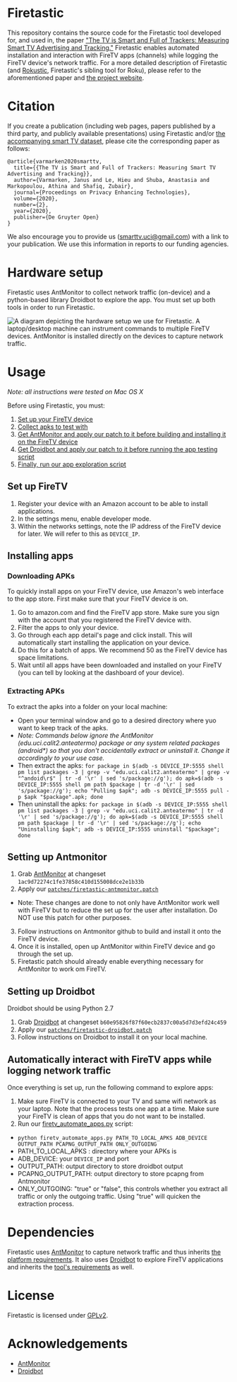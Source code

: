# Firetastic
This repository contains the source code for the Firetastic tool developed for, and used in, the paper ["The TV is Smart and Full of Trackers: Measuring Smart TV Advertising and Tracking."](https://petsymposium.org/2020/files/papers/issue2/popets-2020-0021.pdf) Firetastic enables automated installation and interaction with FireTV apps (channels) while logging the FireTV device's network traffic. For a more detailed description of Firetastic (and [Rokustic](https://github.com/UCI-Networking-Group/rokustic), Firetastic's sibling tool for Roku), please refer to the aforementioned paper and [the project website](https://athinagroup.eng.uci.edu/projects/smarttv/).

# Citation
If you create a publication (including web pages, papers published by a third party, and publicly available presentations) using Firetastic and/or [the accompanying smart TV dataset](https://athinagroup.eng.uci.edu/projects/smarttv/data/), please cite the corresponding paper as follows:
```
@article{varmarken2020smarttv,
  title={{The TV is Smart and Full of Trackers: Measuring Smart TV Advertising and Tracking}},
  author={Varmarken, Janus and Le, Hieu and Shuba, Anastasia and Markopoulou, Athina and Shafiq, Zubair},
  journal={Proceedings on Privacy Enhancing Technologies},
  volume={2020},
  number={2},
  year={2020},
  publisher={De Gruyter Open}
}
```
We also encourage you to provide us (smarttv.uci@gmail.com) with a link to your publication. We use this information in reports to our funding agencies.

# Hardware setup
Firetastic uses AntMonitor to collect network traffic (on-device) and a python-based library Droidbot to explore the app. You must set up both tools in order to run Firetastic.

![A diagram depicting the hardware setup we use for Firetastic. A laptop/desktop machine can instrument commands to multiple FireTV devices. AntMonitor is installed directly on the devices to capture network traffic.](../master/images/firetv-diagram.png "Firetastic hardware setup")

# Usage
*Note: all instructions were tested on Mac OS X*

Before using Firetastic, you must:
1. [Set up your FireTV device](#set-up-firetv)
2. [Collect apks to test with](#installing-apps)
3. [Get AntMonitor and apply our patch to it before building and installing it on the FireTV device](#setting-up-antmonitor)
4. [Get Droidbot and apply our patch to it before running the app testing script](#setting-up-droidbot)
5. [Finally, run our app exploration script](#automatically-interact-with-firetv-apps-while-logging-network-traffic)

## Set up FireTV
1. Register your device with an Amazon account to be able to install applications.
2. In the settings menu, enable developer mode.
3. Within the networks settings, note the IP address of the FireTV device for later. We will refer to this as `DEVICE_IP`.

## Installing apps

### Downloading APKs
To quickly install apps on your FireTV device, use Amazon's web interface to the app store. First make sure that your FireTV device is on.

1. Go to amazon.com and find the FireTV app store. Make sure you sign with the account that you registered the FireTV device with. 
2. Filter the apps to only your device.
3. Go through each app detail's page and click install. This will automatically start installing the application on your device.
4. Do this for a batch of apps. We recommend 50 as the FireTV device has space limitations.
5. Wait until all apps have been downloaded and installed on your FireTV (you can tell by looking at the dashboard of your device).

### Extracting APKs
To extract the apks into a folder on your local machine:
- Open your terminal window and go to a desired directory where yuo want to keep track of the apks. 
- *Note: Commands below ignore the AntMonitor (edu.uci.calit2.anteatermo) package or any system related packages (android\*) so that you don't accidentally extract or uninstall it. Change it accordingly to your use case.*
- Then extract the apks: `for package in $(adb -s DEVICE_IP:5555 shell pm list packages -3 | grep -v "edu.uci.calit2.anteatermo" | grep -v "^andoid\r$" | tr -d '\r' | sed 's/package://g'); do apk=$(adb -s DEVICE_IP:5555 shell pm path $package | tr -d '\r' | sed 's/package://g'); echo "Pulling $apk"; adb -s DEVICE_IP:5555 pull -p $apk "$package".apk; done` 
- Then uninstall the apks: `for package in $(adb -s DEVICE_IP:5555 shell pm list packages -3 | grep -v "edu.uci.calit2.anteatermo" | tr -d '\r' | sed 's/package://g'); do apk=$(adb -s DEVICE_IP:5555 shell pm path $package | tr -d '\r' | sed 's/package://g'); echo "Uninstalling $apk"; adb -s DEVICE_IP:5555 uninstall "$package"; done`

## Setting up Antmonitor
1. Grab [AntMonitor](https://github.com/UCI-Networking-Group/AntMonitor) at changeset `1ac9d72274c1fe37858c410d155008dce2e1b33b`
2. Apply our [`patches/firetastic-antmonitor.patch`](../master/patches/firetastic-antmonitor.patch)
  - Note: These changes are done to not only have AntMonitor work well with FireTV but to reduce the set up for the user after installation. Do NOT use this patch for other purposes.
3. Follow instructions on Antmonitor github to build and install it onto the FireTV device.
4. Once it is installed, open up AntMonitor within FireTV device and go through the set up.
5. Firetastic patch should already enable everything necessary for AntMonitor to work om FireTV.

## Setting up Droidbot
Droidbot should be using Python 2.7

1. Grab [Droidbot](https://github.com/honeynet/droidbot) at changeset `b60e95826f87f60ecb2837c00a5d7d3efd24c459`
2. Apply our [`patches/firetastic-droidbot.patch`](../master/patches/firetastic-droidbot.patch)
3. Follow instructions on Droidbot to install it on your local machine.

## Automatically interact with FireTV apps while logging network traffic
Once everything is set up, run the following command to explore apps:
1. Make sure FireTV is connected to your TV and same wifi network as your laptop. Note that the process tests one app at a time. Make sure your FireTV is clean of apps that you do not want to be installed.
2. Run our [firetv_automate_apps.py](../master/firetv_automate_apps.py) script:
  -  `python firetv_automate_apps.py PATH_TO_LOCAL_APKS ADB_DEVICE OUTPUT_PATH PCAPNG_OUTPUT_PATH ONLY_OUTGOING`
  - PATH_TO_LOCAL_APKS : directory where your APKs is
  - ADB_DEVICE: your `DEVICE_IP` and port
  - OUTPUT_PATH: output directory to store droidbot output
  - PCAPNG_OUTPUT_PATH: output directory to store pcapng from Antmonitor
  - ONLY_OUTGOING: "true" or "false", this controls whether you extract all traffic or only the outgoing traffic. Using "true" will quicken the extraction process.


# Dependencies
Firetastic uses [AntMonitor](https://github.com/UCI-Networking-Group/AntMonitor) to capture network traffic and thus inherits [the platform requirements](https://github.com/UCI-Networking-Group/AntMonitor). It also uses [Droidbot](https://github.com/honeynet/droidbot) to explore FireTV applications and inherits the [tool's requirements](https://github.com/honeynet/droidbot#prerequisite) as well.

# License

Firetastic is licensed under [GPLv2](https://www.gnu.org/licenses/old-licenses/gpl-2.0.html).

# Acknowledgements
- [AntMonitor](https://github.com/UCI-Networking-Group/AntMonitor)
- [Droidbot](https://github.com/honeynet/droidbot)
